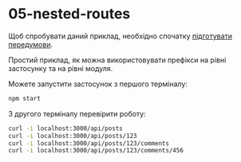 # 05-nested-routes

Щоб спробувати даний приклад, необхідно спочатку [підготувати передумови](./prerequisite).

Простий приклад, як можна використовувати префікси на рівні застосунку та на рівні модуля.

Можете запустити застосунок з першого терміналу:

```bash
npm start
```

З другого терміналу перевірити роботу:

```bash
curl -i localhost:3000/api/posts
curl -i localhost:3000/api/posts/123
curl -i localhost:3000/api/posts/123/comments
curl -i localhost:3000/api/posts/123/comments/456
```
